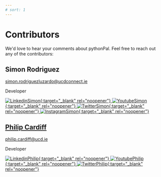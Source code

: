 ```yaml
---
# sort: 1
---
```


# Contributors

We'd love to hear your comments about pythonPal. Feel free to reach out any of the contributors:

## Simon Rodriguez

simon.rodriguezluzardo@ucdconnect.ie

Developer

<a href="https://www.linkedin.com/in/simonrodriguezl/"> ![LinkedinSimon](https://badgen.net/badge/LinkedIn/simonrodriguezl/blue?){:target="_blank" rel="noopener"} <a href="https://www.youtube.com/channel/UCdiVaIQO_fpKP9tk-tDhm1w/videos"> ![YoutubeSimon](https://badgen.net/badge/YouTube/SimonMeansSimulation/blue?){:target="_blank" rel="noopener"} <a href="https://twitter.com/simonrodriguezl"> ![TwitterSimon](https://badgen.net/badge/Twitter/simonrodriguezl/blue?){:target="_blank" rel="noopener"} <a href="https://www.instagram.com/simonrodriguezluz/"> ![InstagramSimon](https://badgen.net/badge/Instagram/simonrodriguezluz/blue?){:target="_blank" rel="noopener"}

## Philip Cardiff

philip.cardiff@ucd.ie

Developer

<a href="https://www.linkedin.com/in/philipcardiff/"> ![LinkedinPhilip](https://badgen.net/badge/LinkedIn/philipcardiff/blue?){:target="_blank" rel="noopener"} <a href="https://www.youtube.com/channel/UCf3OlguJB4NyvhFjLQbMxKw"> ![YoutubePhilip](https://badgen.net/badge/YouTube/PhilipCardiff/blue?){:target="_blank" rel="noopener"} <a href="https://twitter.com/phiiliipc"> ![TwitterPhilip](https://badgen.net/badge/Twitter/phiiliipc/blue?){:target="_blank" rel="noopener"} 
